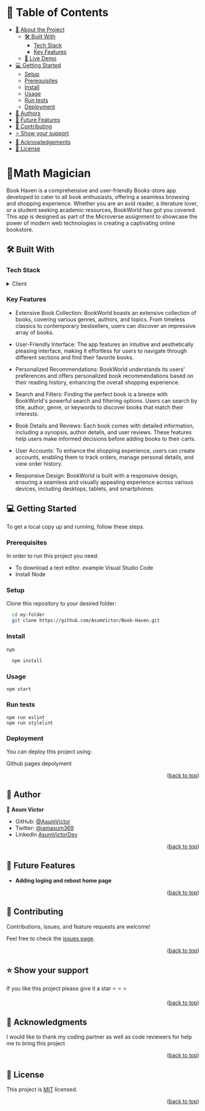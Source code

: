 <a name="readme-top"></a>

# 📗 Table of Contents

- [📖 About the Project](#about-project)
  - [🛠 Built With](#built-with)
    - [Tech Stack](#tech-stack)
    - [Key Features](#key-features)
  - [🚀 Live Demo](#live-demo)
- [💻 Getting Started](#getting-started)
  - [Setup](#setup)
  - [Prerequisites](#prerequisites)
  - [Install](#install)
  - [Usage](#usage)
  - [Run tests](#run-tests)
  - [Deployment](#deployment)
- [👥 Authors](#authors)
- [🔭 Future Features](#future-features)
- [🤝 Contributing](#contributing)
- [⭐️ Show your support](#support)
- [🙏 Acknowledgements](#acknowledgements)
- [📝 License](#license)

# 📖Math Magician <a name="about-project"></a>

Book Haven is a comprehensive and user-friendly Books-store app developed to cater to all book enthusiasts, offering a seamless browsing and shopping experience. Whether you are an avid reader, a literature lover, or a student seeking academic resources, BookWorld has got you covered. This app is designed as part of the Microverse assignment to showcase the power of modern web technologies in creating a captivating online bookstore.





## 🛠 Built With <a name="built-with"></a>

### Tech Stack <a name="tech-stack"></a>

<details>
  <summary>Client</summary>
  <ul>
    <li><a href="https://reactjs.org/">React</a></li>
  </ul>
</details>

### Key Features <a name="key-features"></a>

- Extensive Book Collection: BookWorld boasts an extensive collection of books, covering various genres, authors, and topics. From timeless classics to contemporary bestsellers, users can discover an impressive array of books.

- User-Friendly Interface: The app features an intuitive and aesthetically pleasing interface, making it effortless for users to navigate through different sections and find their favorite books.

- Personalized Recommendations: BookWorld understands its users' preferences and offers personalized book recommendations based on their reading history, enhancing the overall shopping experience.

- Search and Filters: Finding the perfect book is a breeze with BookWorld's powerful search and filtering options. Users can search by title, author, genre, or keywords to discover books that match their interests.

- Book Details and Reviews: Each book comes with detailed information, including a synopsis, author details, and user reviews. These features help users make informed decisions before adding books to their carts.

- User Accounts: To enhance the shopping experience, users can create accounts, enabling them to track orders, manage personal details, and view order history.

- Responsive Design: BookWorld is built with a responsive design, ensuring a seamless and visually appealing experience across various devices, including desktops, tablets, and smartphones.

 <!-- ## Live demo <a name="key-features"></a>

I have deployed the project of github. [Click to view the live version of my project](https://aiasum-todo.netlify.app/)  -->

## 💻 Getting Started <a name="getting-started"></a>

To get a local copy up and running, follow these steps.

### Prerequisites

In order to run this project you need:

<ul>
    <li>To download a text editor. example Visual Studio Code</li>
     <li>Install Node</li>
  </ul>

### Setup

Clone this repository to your desired folder:

```sh
  cd my-folder
  git clone https://github.com/AsumVictor/Book-Haven.git
```

### Install

run

```sh
  npm install
```

### Usage

```open
npm start
```

### Run tests

```test
npm run eslint
npm run stylelint
```

### Deployment

You can deploy this project using:

Github pages depolyment

<p align="right">(<a href="#readme-top">back to top</a>)</p>

<!-- AUTHORS -->

## 👥 Author <a name="authors"></a>

👤 **Asum Victor**

- GitHub: [@AsumVictor](https://github.com/AsumVictor)
- Twitter: [@iamasum369](https://twitter.com/iamasum369)
- LinkedIn [AsumVictorDev](https://www.linkedin.com/in/victorasumdev/)

<p align="right">(<a href="#readme-top">back to top</a>)</p>

## 🔭 Future Features <a name="future-features"></a>

- **Adding loging and rebost home page**

<p align="right">(<a href="#readme-top">back to top</a>)</p>

## 🤝 Contributing <a name="contributing"></a>

Contributions, issues, and feature requests are welcome!

Feel free to check the [issues page](../../issues/).

<p align="right">(<a href="#readme-top">back to top</a>)</p>

## ⭐️ Show your support <a name="support"></a>

If you like this project please give it a star ⭐️ ⭐️ ⭐️

<p align="right">(<a href="#readme-top">back to top</a>)</p>

## 🙏 Acknowledgments <a name="acknowledgements"></a>

I would like to thank my coding partner as well as code reviewers for help me to bring this project

<p align="right">(<a href="#readme-top">back to top</a>)</p>

## 📝 License <a name="license"></a>

This project is [MIT](./LICENSE) licensed.

<p align="right">(<a href="#readme-top">back to top</a>)</p>
